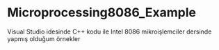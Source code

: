 # Microprocessing8086_Example
 Visual Studio idesinde C++ kodu ile Intel 8086 mikroişlemciler dersinde yapmış olduğum örnekler 
